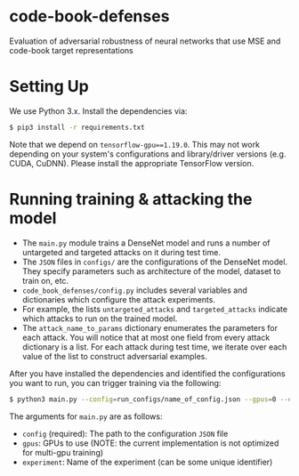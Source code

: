 # code-book-defenses
Evaluation of adversarial robustness of neural networks that use MSE and code-book target representations

# Setting Up

We use Python 3.x. Install the dependencies via:

```bash
$ pip3 install -r requirements.txt
``` 

Note that we depend on `tensorflow-gpu==1.19.0`. This may not work depending on your system's configurations and library/driver versions (e.g. CUDA, CuDNN).
Please install the appropriate TensorFlow version.

# Running training & attacking the model

* The `main.py` module trains a DenseNet model and runs a number of untargeted and targeted attacks on it during test time.
* The `JSON` files in `configs/` are the configurations of the DenseNet model. They specify parameters such as architecture of the model,
dataset to train on, etc.
* `code_book_defenses/config.py` includes several variables and dictionaries which configure the attack experiments.
* For example, the lists `untargeted_attacks` and `targeted_attacks` indicate which attacks to run on the trained model.
* The `attack_name_to_params` dictionary enumerates the parameters for each attack. You will notice that at most one field from every attack dictionary
is a list. For each attack during test time, we iterate over each value of the list to construct adversarial examples.

After you have installed the dependencies and identified the configurations you want to run, you can trigger training via the following:

```bash
$ python3 main.py --config=run_configs/name_of_config.json --gpus=0 --experiment=experiment_1
```

The arguments for `main.py` are as follows:

* `config` (required): The path to the configuration `JSON` file
* `gpus`: GPUs to use (NOTE: the current implementation is not optimized for multi-gpu training)
* `experiment`: Name of the experiment (can be some unique identifier)

